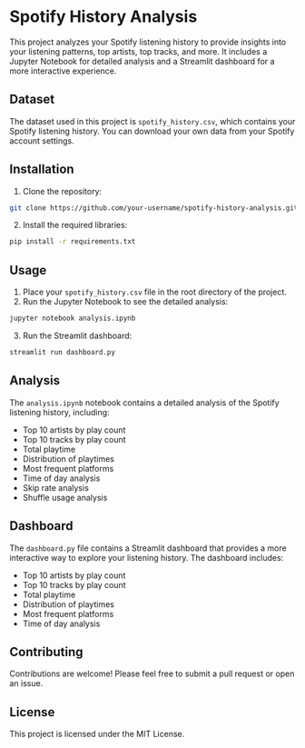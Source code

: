 # Spotify History Analysis

This project analyzes your Spotify listening history to provide insights into your listening patterns, top artists, top tracks, and more. It includes a Jupyter Notebook for detailed analysis and a Streamlit dashboard for a more interactive experience.

## Dataset

The dataset used in this project is `spotify_history.csv`, which contains your Spotify listening history. You can download your own data from your Spotify account settings.

## Installation

1. Clone the repository:
```bash
git clone https://github.com/your-username/spotify-history-analysis.git
```

2. Install the required libraries:
```bash
pip install -r requirements.txt
```

## Usage

1. Place your `spotify_history.csv` file in the root directory of the project.
2. Run the Jupyter Notebook to see the detailed analysis:
```bash
jupyter notebook analysis.ipynb
```
3. Run the Streamlit dashboard:
```bash
streamlit run dashboard.py
```

## Analysis

The `analysis.ipynb` notebook contains a detailed analysis of the Spotify listening history, including:
- Top 10 artists by play count
- Top 10 tracks by play count
- Total playtime
- Distribution of playtimes
- Most frequent platforms
- Time of day analysis
- Skip rate analysis
- Shuffle usage analysis

## Dashboard

The `dashboard.py` file contains a Streamlit dashboard that provides a more interactive way to explore your listening history. The dashboard includes:
- Top 10 artists by play count
- Top 10 tracks by play count
- Total playtime
- Distribution of playtimes
- Most frequent platforms
- Time of day analysis

## Contributing

Contributions are welcome! Please feel free to submit a pull request or open an issue.

## License

This project is licensed under the MIT License.
